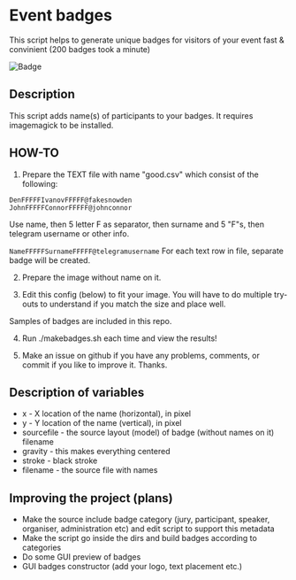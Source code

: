 # Event badges
This script helps to generate unique badges for visitors of your event fast &amp; convinient (200 badges took a minute)

![Badge](https://imgur.com/1Mf581u.png)

## Description
This script adds name(s) of participants to your badges. It requires imagemagick to be installed.

## HOW-TO

1) Prepare the TEXT file with name "good.csv" which consist of the following:
```
DenFFFFFIvanovFFFFF@fakesnowden
JohnFFFFFConnorFFFFF@johnconnor
```
Use name, then 5 letter F as separator, then surname and 5 "F"s, then telegram username or other info.

`NameFFFFFSurnameFFFFF@telegramusername`
For each text row in file, separate badge will be created.

2) Prepare the image without name on it.

3) Edit this config (below) to fit your image. You will have to do multiple try-outs to understand if you match the size and place well. 

Samples of badges are included in this repo.

4) Run ./makebadges.sh each time and view the results!

5) Make an issue on github if you have any problems, comments, or commit if you like to improve it. Thanks.

## Description of variables
* x - X location of the name (horizontal), in pixel
* y - Y location of the name (vertical), in pixel
* sourcefile - the source layout (model) of badge (without names on it) filename
* gravity - this makes everything centered
* stroke - black stroke
* filename - the source file with names

## Improving the project (plans)
* Make the source include badge category (jury, participant, speaker, organiser, administration etc) and edit script to support this metadata
* Make the script go inside the dirs and build badges according to categories
* Do some GUI preview of badges
* GUI badges constructor (add your logo, text placement etc.)
